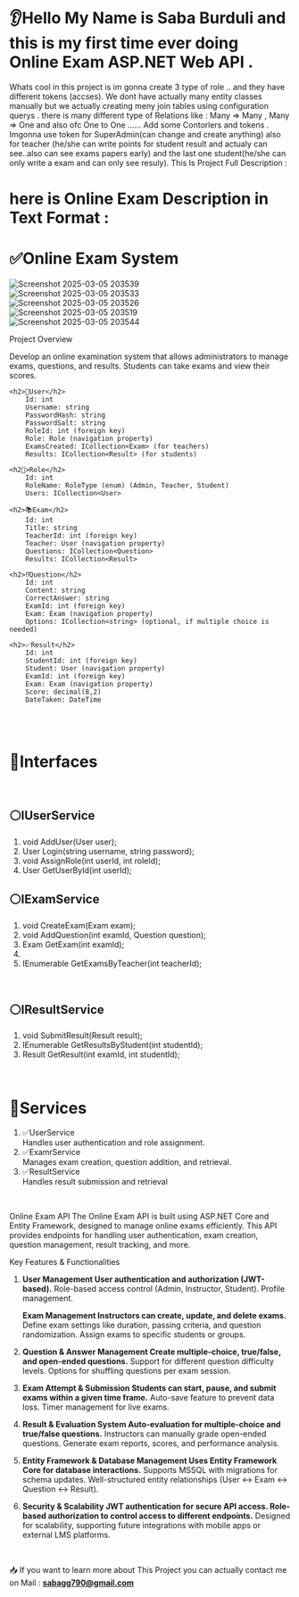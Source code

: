 <h1>👂Hello My Name is Saba Burduli and this is my first time ever doing Online Exam ASP.NET Web API .</h1>
Whats cool in this project is im gonna create 3 type of role ..
and they have different tokens (accses). We dont have actually many entity classes manually but we actually creating meny join tables using configuration querys .
there is many different type of Relations like : Many => Many , Many => One and also ofc One to One ......
Add some Contorlers and tokens .
Imgonna use token for SuperAdmin(can change and create anything) also for teacher (he/she can write points for student result and actualy can see..also can see exams papers early) and the last one student(he/she can only write a exam and can only see resuly).
This Is Project Full Description :

<main aling="center">
<h1 aling="center" style="color=🟨">here is Online Exam Description in Text Format : </h1>
	
<h1>✅Online Exam System</h1>
	
![Screenshot 2025-03-05 203539](https://github.com/user-attachments/assets/89e289be-2423-4290-89f0-321fef03d3c0)
<br>
![Screenshot 2025-03-05 203533](https://github.com/user-attachments/assets/b73acdbd-3937-421c-a37a-1a51819d5580)
<br>
![Screenshot 2025-03-05 203526](https://github.com/user-attachments/assets/a88c98cc-493b-4d5e-98c0-c1c3ac76fb11)
<br>
![Screenshot 2025-03-05 203519](https://github.com/user-attachments/assets/8e2f31b1-1b8e-42d0-839d-2eb6fcfece0f)
<br>
![Screenshot 2025-03-05 203544](https://github.com/user-attachments/assets/f8509629-f8b8-4dc1-9d61-089de9357bf0)

Project Overview

Develop an online examination system that allows administrators to manage exams, questions, and results. Students can take exams and view their scores.

	<h2>🙋User</h2>
		Id: int
		Username: string
		PasswordHash: string
		PasswordSalt: string
		RoleId: int (foreign key)
		Role: Role (navigation property)
		ExamsCreated: ICollection<Exam> (for teachers)
		Results: ICollection<Result> (for students)

	<h2👏>Role</h2>
		Id: int
		RoleName: RoleType (enum) (Admin, Teacher, Student)
		Users: ICollection<User>

	<h2>📚Exam</h2>
		Id: int
		Title: string
		TeacherId: int (foreign key)
		Teacher: User (navigation property)
		Questions: ICollection<Question>
		Results: ICollection<Result>

	<h2>⁉️Question</h2>
		Id: int
		Content: string
		CorrectAnswer: string
		ExamId: int (foreign key)
		Exam: Exam (navigation property)
		Options: ICollection<string> (optional, if multiple choice is needed)
	
	<h2>✅Result</h2>
		Id: int
		StudentId: int (foreign key)
		Student: User (navigation property)
		ExamId: int (foreign key)
		Exam: Exam (navigation property)
		Score: decimal(8,2)
		DateTaken: DateTime





<br>
<br>

<h1>💢Interfaces</h1>
<br>

<h2>⚪IUserService </h2>
<ol>

<li> void AddUser(User user);</li>

<li> User Login(string username, string password);</li>

<li> void AssignRole(int userId, int roleId);</li>

<li> User GetUserById(int userId);</li>

</ol>



<h2>⚪IExamService</h2>

<ol>
	
<li> void CreateExam(Exam exam);</li>
	
<li> void AddQuestion(int examId, Question question);</li>

<li> Exam GetExam(int examId);<li>
	
<li> IEnumerable<Exam> GetExamsByTeacher(int teacherId);</li>
		
</ol>		


<br>

<h2>⚪IResultService </h2>

<ol>
	
<li> void SubmitResult(Result result);</li>
	
<li> IEnumerable<Result> GetResultsByStudent(int studentId);</li>
	
<li> Result GetResult(int examId, int studentId);</li>

</ol>


<br>

<h1>💢Services</h1>

<ol>
 <li> ✅UserService</li>
	Handles user authentication and role assignment.

<li> ✅ExamrService</li>
	Manages exam creation, question addition, and retrieval.

<li> ✅ResultService</li>
	Handles result submission and retrieval
</ol>




</main>



<br>





Online Exam API The Online Exam API is built using ASP.NET Core and Entity Framework, designed to manage online exams efficiently. This API provides endpoints for handling user authentication, exam creation, question management, result tracking, and more.

 Key Features & Functionalities

1. **User Management User authentication and authorization (JWT-based).** Role-based access control (Admin, Instructor, Student). Profile management.

   **Exam Management Instructors can create, update, and delete exams.** Define exam settings like duration, passing criteria, and question randomization. Assign exams to specific students or groups.

3. **Question & Answer Management Create multiple-choice, true/false, and open-ended questions.** Support for different question difficulty levels. Options for shuffling questions per exam session.

4. **Exam Attempt & Submission Students can start, pause, and submit exams within a given time frame.**  Auto-save feature to prevent data loss. Timer management for live exams.

5. **Result & Evaluation System Auto-evaluation for multiple-choice and true/false questions.** Instructors can manually grade open-ended questions. Generate exam reports, scores, and performance analysis.

6. **Entity Framework & Database Management Uses Entity Framework Core for database interactions.** Supports MSSQL with migrations for schema updates. Well-structured entity relationships (User ↔ Exam ↔ Question ↔ Result).

7. **Security & Scalability JWT authentication for secure API access. Role-based authorization to control access to different endpoints.** Designed for scalability, supporting future integrations with mobile apps or external LMS platforms.

   <br>
 📥  If you want to learn more about This Project you can actually contact me on Mail : **sabagg790@gmail.com**

